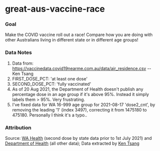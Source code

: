 # great-aus-vaccine-race

### Goal
Make the COVID vaccine roll out a race!
Compare how you are doing with other Australians living in different state or in different age groups!


### Data Notes
1. Data from: https://vaccinedata.covid19nearme.com.au/data/air_residence.csv -- Ken Tsang
2. FIRST_DOSE_PCT: 'at least one dose'
3. SECOND_DOSE_PCT: 'fully vaccinated'
2. As of 20 Aug 2021, the Department of Health doesn't publish any percentage dose in an age group if it's above 95%. Instead it simply labels them > 95%. Very frustrating.
3. I've fixed data for WA 16-999 age group for 2021-08-17 'dose2_cnt', by removing the leading '1' (index 3497), correcting  it from 1475180 to 475180. Personally I think it's a typo..

### Attribution
Source: [WA Health](https://www.wa.gov.au/sites/default/files/2021-06/COVID-19-Vaccination-Dashboard-Guide-for-Interpretation.pdf) (second dose by state data prior to 1st July 2021) and [Department of Health](https://www.health.gov.au/using-our-websites/copyright) (all other data); Data extracted by [Ken Tsang](https://github.com/jxeeno/aust-govt-covid19-vaccine-pdf)
